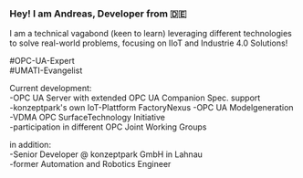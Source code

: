 ### Hey! I am Andreas, Developer from :de:

I am a technical vagabond (keen to learn) leveraging different technologies to solve real-world problems, focusing on IIoT and Industrie 4.0 Solutions!

#OPC-UA-Expert  
#UMATI-Evangelist  

Current development:  
-OPC UA Server with extended OPC UA Companion Spec. support  
-konzeptpark's own IoT-Plattform FactoryNexus
-OPC UA Modelgeneration  
-VDMA OPC SurfaceTechnology Initiative  
-participation in different OPC Joint Working Groups  

in addition:  
-Senior Developer @ konzeptpark GmbH in Lahnau   
-former Automation and Robotics Engineer  

<!--
**AndreasHeine/AndreasHeine** is a ✨ _special_ ✨ repository because its `README.md` (this file) appears on your GitHub profile.

Here are some ideas to get you started:

- 🔭 I’m currently working on ...
- 🌱 I’m currently learning ...
- 👯 I’m looking to collaborate on ...
- 🤔 I’m looking for help with ...
- 💬 Ask me about ...
- 📫 How to reach me: ...
- 😄 Pronouns: ...
- ⚡ Fun fact: ...
-->
